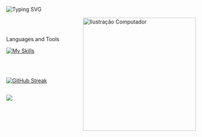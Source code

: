 ![Typing SVG](https://readme-typing-svg.herokuapp.com?font=ununtu&lines=Hi%2C+I'm+Bianca.+Dev+Front-end.)

<img src="https://raw.githubusercontent.com/MicaelliMedeiros/micaellimedeiros/master/image/computer-illustration.png" width="300px" align="right" alt="Ilustração Computador">

<br/>
<br/>

<p>Languages and Tools</p> 

[![My Skills](https://skillicons.dev/icons?i=next,react,html,css,tailwind,jest,cypress,nodejs,mongodb,git)](https://skillicons.dev)

<br/>
<br/>

[![GitHub Streak](https://streak-stats.demolab.com?user=bkkater&theme=transparent&hide_border=true&hide_longest_streak=false)](https://git.io/streak-stats)

##
![](https://komarev.com/ghpvc/?username=bkkater&style=flat-square)








